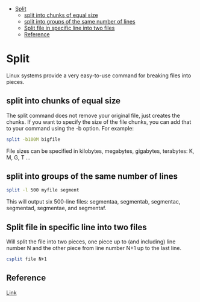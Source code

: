 <!--ts-->
   * [Split](#split)
      * [split into chunks of equal size](#split-into-chunks-of-equal-size)
      * [split into groups of the same number of lines](#split-into-groups-of-the-same-number-of-lines)
      * [Split file in specific line into two files](#split-file-in-specific-line-into-two-files)
      * [Reference](#reference)

<!-- Added by: gil_diy, at: Mon 13 Dec 2021 00:17:29 IST -->

<!--te-->


# Split

Linux systems provide a very easy-to-use command for breaking files into pieces. 

## split into chunks of equal size

The split command does not remove your original file, just creates the chunks. If you want to specify the size of the file chunks, you can add that to your command using the -b option. For example:

```bash
split -b100M bigfile
```

File sizes can be specified in kilobytes, megabytes, gigabytes, terabytes:  K, M, G, T ...

## split into groups of the same number of lines

```bash
split -l 500 myfile segment
```

This will output six 500-line files: segmentaa, segmentab, segmentac, segmentad, segmentae, and segmentaf.



## Split file in specific line into two files

Will split the file into two pieces, 
one piece up to (and including) line number N and the other piece from line number N+1 up to the last line.

```bash
csplit file N+1
```

## Reference

[Link](https://kb.iu.edu/d/afar)